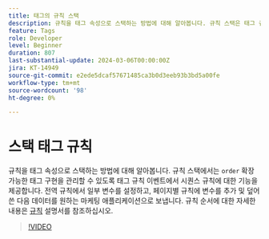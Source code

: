 ```yaml
---
title: 태그의 규칙 스택
description: 규칙을 태그 속성으로 스택하는 방법에 대해 알아봅니다. 규칙 스택은 태그 규칙 이벤트의 순서 기능을 사용하여 규칙 시퀀스를 지정하므로 확장 가능한 태그 구현을 관리할 수 있습니다.
feature: Tags
role: Developer
level: Beginner
duration: 807
last-substantial-update: 2024-03-06T00:00:00Z
jira: KT-14949
source-git-commit: e2ede5dcaf57671485ca3b0d3eeb93b3bd5a00fe
workflow-type: tm+mt
source-wordcount: '98'
ht-degree: 0%

---
```


# 스택 태그 규칙

규칙을 태그 속성으로 스택하는 방법에 대해 알아봅니다. 규칙 스택에서는 `order` 확장 가능한 태그 구현을 관리할 수 있도록 태그 규칙 이벤트에서 시퀀스 규칙에 대한 기능을 제공합니다. 전역 규칙에서 일부 변수를 설정하고, 페이지별 규칙에 변수를 추가 및 덮어쓴 다음 데이터를 원하는 마케팅 애플리케이션으로 보냅니다. 규칙 순서에 대한 자세한 내용은 [규칙](https://experienceleague.adobe.com/docs/experience-platform/tags/ui/rules.html#rule-ordering) 설명서를 참조하십시오.

>[!VIDEO](https://video.tv.adobe.com/v/3427710/?learn=on)
